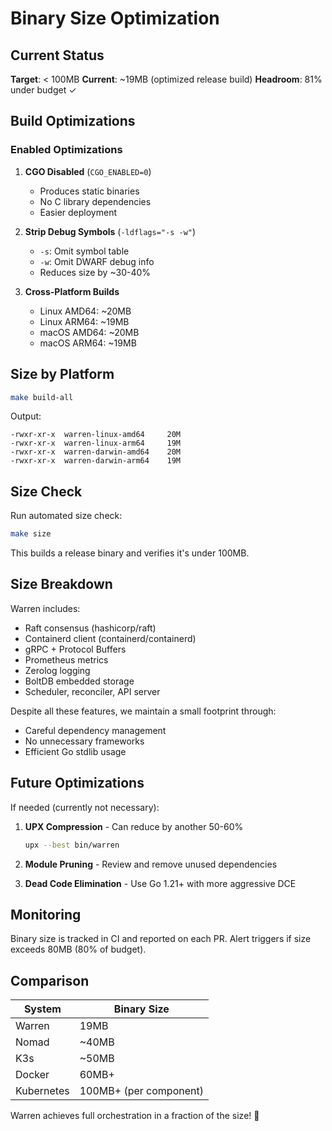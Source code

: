 # Binary Size Optimization

## Current Status

**Target**: < 100MB
**Current**: ~19MB (optimized release build)
**Headroom**: 81% under budget ✓

## Build Optimizations

### Enabled Optimizations

1. **CGO Disabled** (`CGO_ENABLED=0`)
   - Produces static binaries
   - No C library dependencies
   - Easier deployment

2. **Strip Debug Symbols** (`-ldflags="-s -w"`)
   - `-s`: Omit symbol table
   - `-w`: Omit DWARF debug info
   - Reduces size by ~30-40%

3. **Cross-Platform Builds**
   - Linux AMD64: ~20MB
   - Linux ARM64: ~19MB
   - macOS AMD64: ~20MB
   - macOS ARM64: ~19MB

## Size by Platform

```bash
make build-all
```

Output:
```
-rwxr-xr-x  warren-linux-amd64     20M
-rwxr-xr-x  warren-linux-arm64     19M
-rwxr-xr-x  warren-darwin-amd64    20M
-rwxr-xr-x  warren-darwin-arm64    19M
```

## Size Check

Run automated size check:

```bash
make size
```

This builds a release binary and verifies it's under 100MB.

## Size Breakdown

Warren includes:
- Raft consensus (hashicorp/raft)
- Containerd client (containerd/containerd)
- gRPC + Protocol Buffers
- Prometheus metrics
- Zerolog logging
- BoltDB embedded storage
- Scheduler, reconciler, API server

Despite all these features, we maintain a small footprint through:
- Careful dependency management
- No unnecessary frameworks
- Efficient Go stdlib usage

## Future Optimizations

If needed (currently not necessary):

1. **UPX Compression** - Can reduce by another 50-60%
   ```bash
   upx --best bin/warren
   ```

2. **Module Pruning** - Review and remove unused dependencies

3. **Dead Code Elimination** - Use Go 1.21+ with more aggressive DCE

## Monitoring

Binary size is tracked in CI and reported on each PR.
Alert triggers if size exceeds 80MB (80% of budget).

## Comparison

| System       | Binary Size |
|--------------|-------------|
| Warren       | 19MB        |
| Nomad        | ~40MB       |
| K3s          | ~50MB       |
| Docker       | 60MB+       |
| Kubernetes   | 100MB+ (per component) |

Warren achieves full orchestration in a fraction of the size! 🚀
